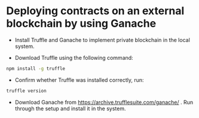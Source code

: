 # Deploying contracts on an external blockchain by using Ganache 

- Install Truffle and Ganache to implement private blockchain in the local system.

- Download Truffle using the following command:

```bash
npm install -g truffle
```
- Confirm whether Truffle was installed correctly, run:

```bash
truffle version
```
- Download Ganache from https://archive.trufflesuite.com/ganache/ . Run through the setup and install it in the system.
